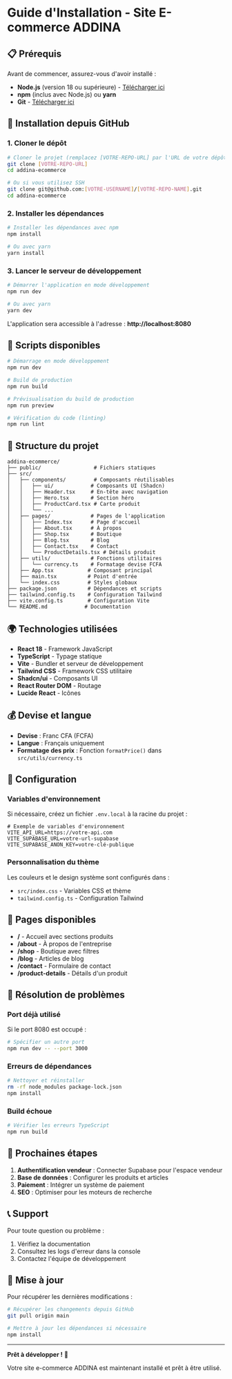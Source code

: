 # Guide d'Installation - Site E-commerce ADDINA

## 📋 Prérequis

Avant de commencer, assurez-vous d'avoir installé :

- **Node.js** (version 18 ou supérieure) - [Télécharger ici](https://nodejs.org/)
- **npm** (inclus avec Node.js) ou **yarn**
- **Git** - [Télécharger ici](https://git-scm.com/)

## 🚀 Installation depuis GitHub

### 1. Cloner le dépôt

```bash
# Cloner le projet (remplacez [VOTRE-REPO-URL] par l'URL de votre dépôt GitHub)
git clone [VOTRE-REPO-URL]
cd addina-ecommerce

# Ou si vous utilisez SSH
git clone git@github.com:[VOTRE-USERNAME]/[VOTRE-REPO-NAME].git
cd addina-ecommerce
```

### 2. Installer les dépendances

```bash
# Installer les dépendances avec npm
npm install

# Ou avec yarn
yarn install
```

### 3. Lancer le serveur de développement

```bash
# Démarrer l'application en mode développement
npm run dev

# Ou avec yarn
yarn dev
```

L'application sera accessible à l'adresse : **http://localhost:8080**

## 🔧 Scripts disponibles

```bash
# Démarrage en mode développement
npm run dev

# Build de production
npm run build

# Prévisualisation du build de production
npm run preview

# Vérification du code (linting)
npm run lint
```

## 📁 Structure du projet

```
addina-ecommerce/
├── public/                 # Fichiers statiques
├── src/
│   ├── components/         # Composants réutilisables
│   │   ├── ui/            # Composants UI (Shadcn)
│   │   ├── Header.tsx     # En-tête avec navigation
│   │   ├── Hero.tsx       # Section héro
│   │   ├── ProductCard.tsx # Carte produit
│   │   └── ...
│   ├── pages/             # Pages de l'application
│   │   ├── Index.tsx      # Page d'accueil
│   │   ├── About.tsx      # À propos
│   │   ├── Shop.tsx       # Boutique
│   │   ├── Blog.tsx       # Blog
│   │   ├── Contact.tsx    # Contact
│   │   └── ProductDetails.tsx # Détails produit
│   ├── utils/             # Fonctions utilitaires
│   │   └── currency.ts    # Formatage devise FCFA
│   ├── App.tsx           # Composant principal
│   ├── main.tsx          # Point d'entrée
│   └── index.css         # Styles globaux
├── package.json          # Dépendances et scripts
├── tailwind.config.ts    # Configuration Tailwind
├── vite.config.ts        # Configuration Vite
└── README.md            # Documentation
```

## 🌍 Technologies utilisées

- **React 18** - Framework JavaScript
- **TypeScript** - Typage statique
- **Vite** - Bundler et serveur de développement
- **Tailwind CSS** - Framework CSS utilitaire
- **Shadcn/ui** - Composants UI
- **React Router DOM** - Routage
- **Lucide React** - Icônes

## 💰 Devise et langue

- **Devise** : Franc CFA (FCFA)
- **Langue** : Français uniquement
- **Formatage des prix** : Fonction `formatPrice()` dans `src/utils/currency.ts`

## 🔧 Configuration

### Variables d'environnement

Si nécessaire, créez un fichier `.env.local` à la racine du projet :

```env
# Exemple de variables d'environnement
VITE_API_URL=https://votre-api.com
VITE_SUPABASE_URL=votre-url-supabase
VITE_SUPABASE_ANON_KEY=votre-clé-publique
```

### Personnalisation du thème

Les couleurs et le design système sont configurés dans :
- `src/index.css` - Variables CSS et thème
- `tailwind.config.ts` - Configuration Tailwind

## 📱 Pages disponibles

- **/** - Accueil avec sections produits
- **/about** - À propos de l'entreprise
- **/shop** - Boutique avec filtres
- **/blog** - Articles de blog
- **/contact** - Formulaire de contact
- **/product-details** - Détails d'un produit

## 🚨 Résolution de problèmes

### Port déjà utilisé
Si le port 8080 est occupé :
```bash
# Spécifier un autre port
npm run dev -- --port 3000
```

### Erreurs de dépendances
```bash
# Nettoyer et réinstaller
rm -rf node_modules package-lock.json
npm install
```

### Build échoue
```bash
# Vérifier les erreurs TypeScript
npm run build
```

## 🎯 Prochaines étapes

1. **Authentification vendeur** : Connecter Supabase pour l'espace vendeur
2. **Base de données** : Configurer les produits et articles
3. **Paiement** : Intégrer un système de paiement
4. **SEO** : Optimiser pour les moteurs de recherche

## 📞 Support

Pour toute question ou problème :
1. Vérifiez la documentation
2. Consultez les logs d'erreur dans la console
3. Contactez l'équipe de développement

## 🔄 Mise à jour

Pour récupérer les dernières modifications :

```bash
# Récupérer les changements depuis GitHub
git pull origin main

# Mettre à jour les dépendances si nécessaire
npm install
```

---

**Prêt à développer !** 🎉

Votre site e-commerce ADDINA est maintenant installé et prêt à être utilisé.